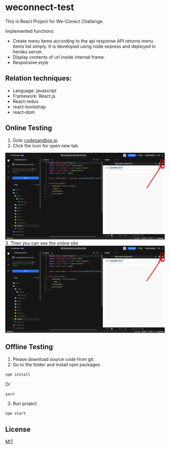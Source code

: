 # weconnect-test
This is React Project for We-Conect Challenge.

Implemented functions:
- Create menu items according to the api response
  API returns menu items list simply. It is developed using node express and deployed in heroku server.
- Display contents of url inside internal frame.
- Responsive style

## Relation techniques:
- Language: javascript
- Framework: React.js
- React-redux
- react-bootstrap
- react-dom

## Online Testing
1. Goto [codesandbox.io](https://codesandbox.io/s/github/EmreKayaoglu/weconnect-test)
2. Click the icon for open new tab
<img src="https://github.com/EmreKayaoglu/weconnect-test/blob/main/readme/1.jpg">
3. Then you can see the online site
<img src="https://github.com/EmreKayaoglu/weconnect-test/blob/main/readme/1.jpg">

## Offline Testing
1. Please download source code from git.
2. Go to the folder and install npm packages
```bash
npm install
```
   Or
```bash
yarn
```
3. Run project
```bash
npm start
```
## License
[MIT](https://choosealicense.com/licenses/mit/)
